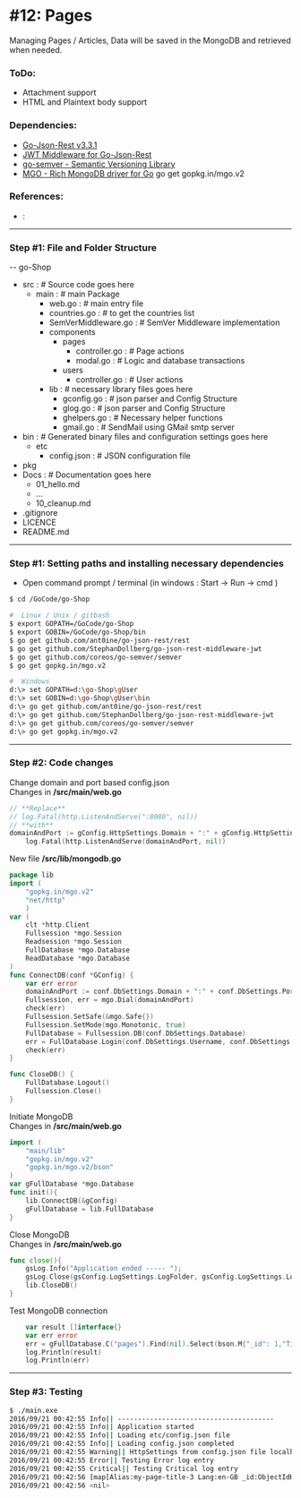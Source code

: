 # #12: Pages
Managing Pages / Articles, Data will be saved in the MongoDB and retrieved when needed.
### ToDo:
- Attachment support
- HTML and Plaintext body support

### Dependencies:
+ [Go-Json-Rest v3.3.1](https://github.com/ant0ine/go-json-rest)
+ [JWT Middleware for Go-Json-Rest](https://github.com/StephanDollberg/go-json-rest-middleware-jwt)
+ [go-semver - Semantic Versioning Library](https://github.com/ant0ine/go-json-rest#api-versioning)
+ [MGO - Rich MongoDB driver for Go](http://labix.org/mgo)
  go get gopkg.in/mgo.v2
### References:
- : 

---
### Step #1: File and Folder Structure
-- go-Shop
+ src     :  # Source code goes here
    - main  :  # main Package
        - web.go  :  # main entry file
        - countries.go : # to get the countries list
        - SemVerMiddleware.go :  # SemVer Middleware implementation 
        - components
            - pages
                - controller.go : #  Page actions
                - modal.go : #  Logic and database transactions
            - users
                - controller.go : #  User actions
        - lib : # necessary library files goes here
            - gconfig.go : #  json parser and Config Structure
            - glog.go : #  json parser and Config Structure
            - ghelpers.go : #  Necessary helper functions
            - gmail.go : #  SendMail using GMail smtp server
+ bin     :  # Generated binary files and configuration settings goes here
    - etc
        - config.json  : # JSON configuration file
+ pkg
+ Docs       :  # Documentation goes here
  - 01_hello.md
  - ...
  - 10_cleanup.md
+ .gitignore
+ LICENCE
+ README.md

---
### Step #1:  Setting paths and installing necessary dependencies
- Open command prompt / terminal (in windows : Start -> Run -> cmd )
```sh
$ cd /GoCode/go-Shop
```
```sh
#  Linux / Unix / gitbash
$ export GOPATH=/GoCode/go-Shop
$ export GOBIN=/GoCode/go-Shop/bin
$ go get github.com/ant0ine/go-json-rest/rest
$ go get github.com/StephanDollberg/go-json-rest-middleware-jwt
$ go get github.com/coreos/go-semver/semver
$ go get gopkg.in/mgo.v2
```
```sh
#  Windows
d:\> set GOPATH=d:\go-Shop\gUser
d:\> set GOBIN=d:\go-Shop\gUser\bin
d:\> go get github.com/ant0ine/go-json-rest/rest
d:\> go get github.com/StephanDollberg/go-json-rest-middleware-jwt
d:\> go get github.com/coreos/go-semver/semver
d:\> go get gopkg.in/mgo.v2
```
---

### Step #2: Code changes
Change domain and port based config.json  
Changes in **/src/main/web.go**
```go
// **Replace** 
// log.Fatal(http.ListenAndServe(":8080", nil))
// **with**
domainAndPort := gConfig.HttpSettings.Domain + ":" + gConfig.HttpSettings.Port
    log.Fatal(http.ListenAndServe(domainAndPort, nil))
```
New file **/src/lib/mongodb.go**
```go
package lib
import (
	"gopkg.in/mgo.v2"
	"net/http"
	)
var (
    clt *http.Client
	Fullsession *mgo.Session
	Readsession *mgo.Session
	FullDatabase *mgo.Database
	ReadDatabase *mgo.Database
)
func ConnectDB(conf *GConfig) {
	var err error
	domainAndPort := conf.DbSettings.Domain + ":" + conf.DbSettings.Port
	Fullsession, err = mgo.Dial(domainAndPort)
	check(err)
	Fullsession.SetSafe(&mgo.Safe{})
	Fullsession.SetMode(mgo.Monotonic, true)
	FullDatabase = Fullsession.DB(conf.DbSettings.Database)
	err = FullDatabase.Login(conf.DbSettings.Username, conf.DbSettings.Password)
	check(err)
}

func CloseDB() {
	FullDatabase.Logout()
	Fullsession.Close()
}
```
Initiate MongoDB  
Changes in **/src/main/web.go**
```go
import (
    "main/lib"
    "gopkg.in/mgo.v2"
    "gopkg.in/mgo.v2/bson"
)
var gFullDatabase *mgo.Database
func init(){
    lib.ConnectDB(&gConfig)
    gFullDatabase = lib.FullDatabase
}
```

Close MongoDB  
Changes in **/src/main/web.go**
```go
func close(){
    gsLog.Info("Application ended ----- ");
    gsLog.Close(gsConfig.LogSettings.LogFolder, gsConfig.LogSettings.LogFile, gsConfig.LogSettings.LogFormat)
    lib.CloseDB()
}
```
Test MongoDB connection  
```go
    var result []interface{}
    var err error
    err = gFullDatabase.C("pages").Find(nil).Select(bson.M{"_id": 1,"Title": 1,"Alias": 1,"Lang": 1 }) .All(&result) 
    log.Println(result)
    log.Println(err)
```

---
### Step #3: Testing
```sh
$ ./main.exe
2016/09/21 00:42:55 Info|| ---------------------------------------
2016/09/21 00:42:55 Info|| Application started
2016/09/21 00:42:55 Info|| Loading etc/config.json file
2016/09/21 00:42:55 Info|| Loading config.json completed
2016/09/21 00:42:55 Warning|| HttpSettings from config.json file localhost : 8080
2016/09/21 00:42:55 Error|| Testing Error log entry
2016/09/21 00:42:55 Critical|| Testing Critical log entry
2016/09/21 00:42:56 [map[Alias:my-page-title-3 Lang:en-GB _id:ObjectIdHex("574ecba1b607ccf0d194a955") Title:My Page Title #3] map[Lang:en-GB _id:ObjectIdHex("574f5b8cb607ccf0d194a96f") Title:My Page Title #3 Alias:ykcb4MJqXW]]
2016/09/21 00:42:56 <nil>
```





